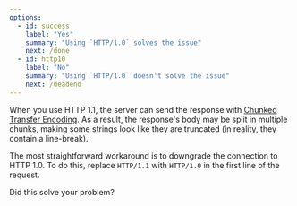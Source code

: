 ```yaml
---
options:
  - id: success
    label: "Yes"
    summary: "Using `HTTP/1.0` solves the issue"
    next: /done
  - id: http10
    label: "No"
    summary: "Using `HTTP/1.0` doesn't solve the issue"
    next: /deadend
---
```


When you use HTTP 1.1, the server can send the response with [Chunked Transfer Encoding](https://en.wikipedia.org/wiki/Chunked_transfer_encoding).
As a result, the response's body may be split in multiple chunks, making some strings look like they are truncated (in reality, they contain a line-break).

The most straightforward workaround is to downgrade the connection to HTTP 1.0.
To do this, replace `HTTP/1.1` with `HTTP/1.0` in the first line of the request.

Did this solve your problem?
